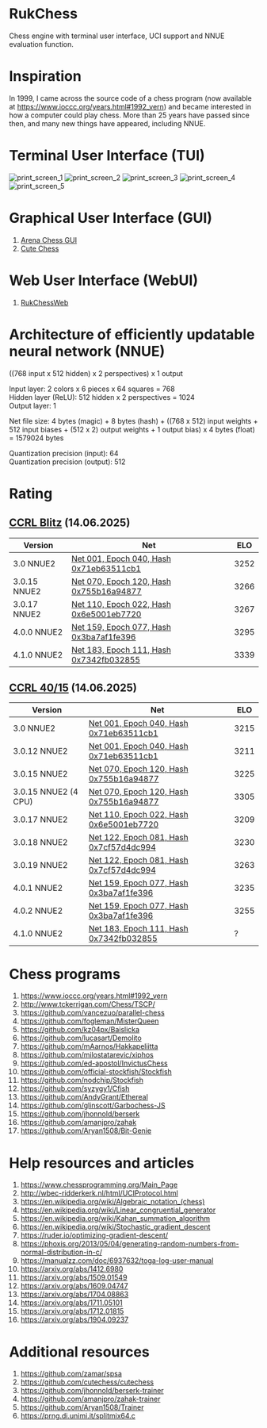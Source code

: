 # RukChess
Chess engine with terminal user interface, UCI support and NNUE evaluation function.

# Inspiration
In 1999, I came across the source code of a chess program (now available at https://www.ioccc.org/years.html#1992_vern) and became interested in how a computer could play chess. More than 25 years have passed since then, and many new things have appeared, including NNUE.

# Terminal User Interface (TUI)
![print_screen_1](resources/print_screen_1.jpg)
![print_screen_2](resources/print_screen_2.jpg)
![print_screen_3](resources/print_screen_3.jpg)
![print_screen_4](resources/print_screen_4.jpg)
![print_screen_5](resources/print_screen_5.jpg)

# Graphical User Interface (GUI)
1. [Arena Chess GUI](http://www.playwitharena.de/)
2. [Cute Chess](https://cutechess.com/)

# Web User Interface (WebUI)
1. [RukChessWeb](https://github.com/Ilya-Ruk/RukChessWeb)

# Architecture of efficiently updatable neural network (NNUE)
((768 input x 512 hidden) x 2 perspectives) x 1 output

Input layer: 2 colors x 6 pieces x 64 squares = 768  
Hidden layer (ReLU): 512 hidden x 2 perspectives = 1024  
Output layer: 1

Net file size: 4 bytes (magic) + 8 bytes (hash) + ((768 x 512) input weights + 512 input biases + (512 x 2) output weights + 1 output bias) x 4 bytes (float) = 1579024 bytes

Quantization precision (input): 64  
Quantization precision (output): 512

# Rating

## [CCRL Blitz](https://computerchess.org.uk/ccrl/404/) (14.06.2025)

|Version|Net|ELO|
|-------|---|---|
|3.0 NNUE2|[Net 001, Epoch 040, Hash 0x71eb63511cb1](https://github.com/Ilya-Ruk/RukChessNets/blob/master/Nets%20001/rukchess_040.nnue)|3252|
|3.0.15 NNUE2|[Net 070, Epoch 120, Hash 0x755b16a94877](https://github.com/Ilya-Ruk/RukChessNets/blob/master/Nets%20070/rukchess_120.nnue)|3266|
|3.0.17 NNUE2|[Net 110, Epoch 022, Hash 0x6e5001eb7720](https://github.com/Ilya-Ruk/RukChessNets/blob/master/Nets%20110/rukchess_022.nnue)|3267|
|4.0.0 NNUE2|[Net 159, Epoch 077, Hash 0x3ba7af1fe396](https://github.com/Ilya-Ruk/RukChessNets/blob/master/Nets%20159/rukchess_077.nnue)|3295|
|4.1.0 NNUE2|[Net 183, Epoch 111, Hash 0x7342fb032855](https://github.com/Ilya-Ruk/RukChessNets/blob/master/Nets%20183/rukchess_111.nnue)|3339|

## [CCRL 40/15](https://computerchess.org.uk/ccrl/4040/) (14.06.2025)

|Version|Net|ELO|
|-------|---|---|
|3.0 NNUE2|[Net 001, Epoch 040, Hash 0x71eb63511cb1](https://github.com/Ilya-Ruk/RukChessNets/blob/master/Nets%20001/rukchess_040.nnue)|3215|
|3.0.12 NNUE2|[Net 001, Epoch 040, Hash 0x71eb63511cb1](https://github.com/Ilya-Ruk/RukChessNets/blob/master/Nets%20001/rukchess_040.nnue)|3211|
|3.0.15 NNUE2|[Net 070, Epoch 120, Hash 0x755b16a94877](https://github.com/Ilya-Ruk/RukChessNets/blob/master/Nets%20070/rukchess_120.nnue)|3225|
|3.0.15 NNUE2 (4 CPU)|[Net 070, Epoch 120, Hash 0x755b16a94877](https://github.com/Ilya-Ruk/RukChessNets/blob/master/Nets%20070/rukchess_120.nnue)|3305|
|3.0.17 NNUE2|[Net 110, Epoch 022, Hash 0x6e5001eb7720](https://github.com/Ilya-Ruk/RukChessNets/blob/master/Nets%20110/rukchess_022.nnue)|3209|
|3.0.18 NNUE2|[Net 122, Epoch 081, Hash 0x7cf57d4dc994](https://github.com/Ilya-Ruk/RukChessNets/blob/master/Nets%20122/rukchess_081.nnue)|3230|
|3.0.19 NNUE2|[Net 122, Epoch 081, Hash 0x7cf57d4dc994](https://github.com/Ilya-Ruk/RukChessNets/blob/master/Nets%20122/rukchess_081.nnue)|3263|
|4.0.1 NNUE2|[Net 159, Epoch 077, Hash 0x3ba7af1fe396](https://github.com/Ilya-Ruk/RukChessNets/blob/master/Nets%20159/rukchess_077.nnue)|3235|
|4.0.2 NNUE2|[Net 159, Epoch 077, Hash 0x3ba7af1fe396](https://github.com/Ilya-Ruk/RukChessNets/blob/master/Nets%20159/rukchess_077.nnue)|3255|
|4.1.0 NNUE2|[Net 183, Epoch 111, Hash 0x7342fb032855](https://github.com/Ilya-Ruk/RukChessNets/blob/master/Nets%20183/rukchess_111.nnue)|?|

# Chess programs
1. https://www.ioccc.org/years.html#1992_vern
2. http://www.tckerrigan.com/Chess/TSCP/
3. https://github.com/vancezuo/parallel-chess
4. https://github.com/fogleman/MisterQueen
5. https://github.com/kz04px/Baislicka
6. https://github.com/lucasart/Demolito
7. https://github.com/mAarnos/Hakkapeliitta
8. https://github.com/milostatarevic/xiphos
9. https://github.com/ed-apostol/InvictusChess
10. https://github.com/official-stockfish/Stockfish
11. https://github.com/nodchip/Stockfish
12. https://github.com/syzygy1/Cfish
13. https://github.com/AndyGrant/Ethereal
14. https://github.com/glinscott/Garbochess-JS
15. https://github.com/jhonnold/berserk
16. https://github.com/amanjpro/zahak
17. https://github.com/Aryan1508/Bit-Genie

# Help resources and articles
1. https://www.chessprogramming.org/Main_Page
2. http://wbec-ridderkerk.nl/html/UCIProtocol.html
3. https://en.wikipedia.org/wiki/Algebraic_notation_(chess)
4. https://en.wikipedia.org/wiki/Linear_congruential_generator
5. https://en.wikipedia.org/wiki/Kahan_summation_algorithm
6. https://en.wikipedia.org/wiki/Stochastic_gradient_descent
7. https://ruder.io/optimizing-gradient-descent/
8. https://phoxis.org/2013/05/04/generating-random-numbers-from-normal-distribution-in-c/
9. https://manualzz.com/doc/6937632/toga-log-user-manual
10. https://arxiv.org/abs/1412.6980
11. https://arxiv.org/abs/1509.01549
12. https://arxiv.org/abs/1609.04747
13. https://arxiv.org/abs/1704.08863
14. https://arxiv.org/abs/1711.05101
15. https://arxiv.org/abs/1712.01815
16. https://arxiv.org/abs/1904.09237

# Additional resources
1. https://github.com/zamar/spsa
2. https://github.com/cutechess/cutechess
3. https://github.com/jhonnold/berserk-trainer
4. https://github.com/amanjpro/zahak-trainer
5. https://github.com/Aryan1508/Trainer
6. https://prng.di.unimi.it/splitmix64.c
